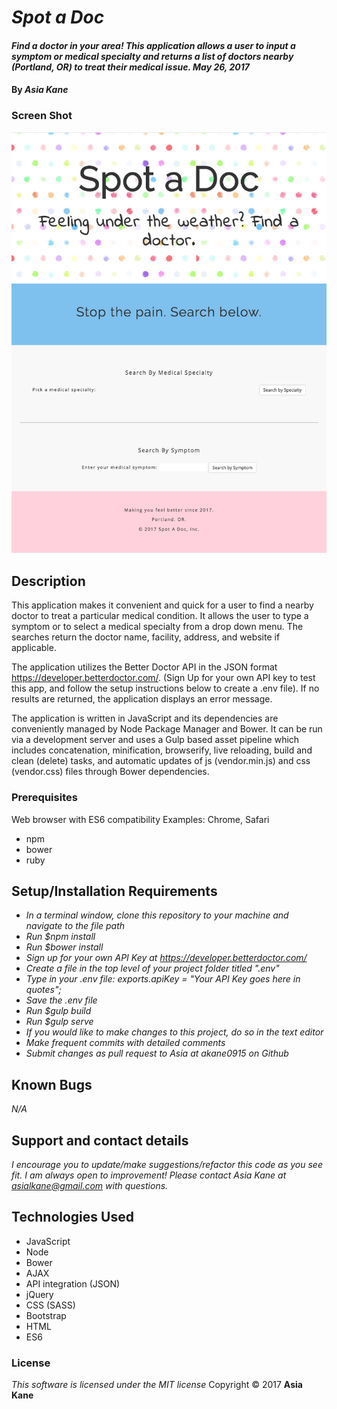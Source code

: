 # _Spot a Doc_

#### _Find a doctor in your area!  This application allows a user to input a symptom or medical specialty and returns a list of doctors nearby (Portland, OR) to treat their medical issue.  May 26, 2017_

#### By _**Asia Kane**_

### Screen Shot
![Homepage](img/screenshot.png)

## Description

This application makes it convenient and quick for a user to find a nearby doctor to treat a particular medical condition.  It allows the user to type a symptom or to select a medical specialty from a drop down menu. The searches return the doctor name, facility, address, and website if applicable.  

The application utilizes the Better Doctor API in the JSON format https://developer.betterdoctor.com/. (Sign Up for your own API key to test this app, and follow the setup instructions below to create a .env file). If no results are returned, the application displays an error message.

The application is written in JavaScript and its dependencies are conveniently managed by Node Package Manager and Bower.  It can be run via a development server and uses a Gulp based asset pipeline which includes concatenation, minification, browserify, live reloading, build and clean (delete) tasks, and automatic updates of js (vendor.min.js) and css (vendor.css) files through Bower dependencies.     

### Prerequisites

Web browser with ES6 compatibility
Examples: Chrome, Safari

* npm
* bower
* ruby

## Setup/Installation Requirements
* _In a terminal window, clone this repository to your machine and navigate to the file path_
* _Run $npm install_
* _Run $bower install_
* _Sign up for your own API Key at https://developer.betterdoctor.com/_
* _Create a file in the top level of your project folder titled ".env"_
* _Type in your .env file: exports.apiKey = "Your API Key goes here in quotes";_
* _Save the .env file_
* _Run $gulp build_
* _Run $gulp serve_
* _If you would like to make changes to this project, do so in the text editor_
* _Make frequent commits with detailed comments_
* _Submit changes as pull request to Asia at akane0915 on Github_

## Known Bugs
_N/A_

## Support and contact details
_I encourage you to update/make suggestions/refactor this code as you see fit. I am always open to improvement! Please contact Asia Kane at asialkane@gmail.com with questions._

## Technologies Used
* JavaScript
* Node
* Bower
* AJAX
* API integration (JSON)
* jQuery
* CSS (SASS)
* Bootstrap
* HTML
* ES6

### License
*This software is licensed under the MIT license*
Copyright © 2017 **Asia Kane**
